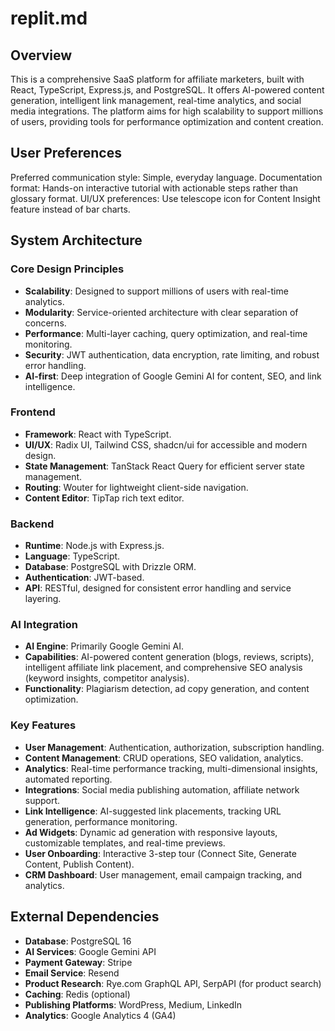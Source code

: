 # replit.md

## Overview

This is a comprehensive SaaS platform for affiliate marketers, built with React, TypeScript, Express.js, and PostgreSQL. It offers AI-powered content generation, intelligent link management, real-time analytics, and social media integrations. The platform aims for high scalability to support millions of users, providing tools for performance optimization and content creation.

## User Preferences

Preferred communication style: Simple, everyday language.
Documentation format: Hands-on interactive tutorial with actionable steps rather than glossary format.
UI/UX preferences: Use telescope icon for Content Insight feature instead of bar charts.

## System Architecture

### Core Design Principles
- **Scalability**: Designed to support millions of users with real-time analytics.
- **Modularity**: Service-oriented architecture with clear separation of concerns.
- **Performance**: Multi-layer caching, query optimization, and real-time monitoring.
- **Security**: JWT authentication, data encryption, rate limiting, and robust error handling.
- **AI-first**: Deep integration of Google Gemini AI for content, SEO, and link intelligence.

### Frontend
- **Framework**: React with TypeScript.
- **UI/UX**: Radix UI, Tailwind CSS, shadcn/ui for accessible and modern design.
- **State Management**: TanStack React Query for efficient server state management.
- **Routing**: Wouter for lightweight client-side navigation.
- **Content Editor**: TipTap rich text editor.

### Backend
- **Runtime**: Node.js with Express.js.
- **Language**: TypeScript.
- **Database**: PostgreSQL with Drizzle ORM.
- **Authentication**: JWT-based.
- **API**: RESTful, designed for consistent error handling and service layering.

### AI Integration
- **AI Engine**: Primarily Google Gemini AI.
- **Capabilities**: AI-powered content generation (blogs, reviews, scripts), intelligent affiliate link placement, and comprehensive SEO analysis (keyword insights, competitor analysis).
- **Functionality**: Plagiarism detection, ad copy generation, and content optimization.

### Key Features
- **User Management**: Authentication, authorization, subscription handling.
- **Content Management**: CRUD operations, SEO validation, analytics.
- **Analytics**: Real-time performance tracking, multi-dimensional insights, automated reporting.
- **Integrations**: Social media publishing automation, affiliate network support.
- **Link Intelligence**: AI-suggested link placements, tracking URL generation, performance monitoring.
- **Ad Widgets**: Dynamic ad generation with responsive layouts, customizable templates, and real-time previews.
- **User Onboarding**: Interactive 3-step tour (Connect Site, Generate Content, Publish Content).
- **CRM Dashboard**: User management, email campaign tracking, and analytics.

## External Dependencies

- **Database**: PostgreSQL 16
- **AI Services**: Google Gemini API
- **Payment Gateway**: Stripe
- **Email Service**: Resend
- **Product Research**: Rye.com GraphQL API, SerpAPI (for product search)
- **Caching**: Redis (optional)
- **Publishing Platforms**: WordPress, Medium, LinkedIn
- **Analytics**: Google Analytics 4 (GA4)